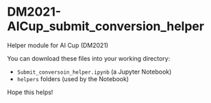 # DM2021-AICup_submit_conversion_helper
Helper module for AI Cup (DM2021)

You can download these files into your working directory:
- `Submit_conversoin_helper.ipynb` (a Jupyter Notebook)
- `helpers` folders (used by the Notebook)

Hope this helps!
